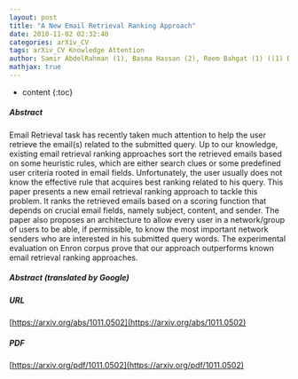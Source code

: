 ```yaml
---
layout: post
title: "A New Email Retrieval Ranking Approach"
date: 2010-11-02 02:32:40
categories: arXiv_CV
tags: arXiv_CV Knowledge Attention
author: Samir AbdelRahman (1), Basma Hassan (2), Reem Bahgat (1) ((1) Department of Computer Science, Faculty of Computers and Information, Cairo University, Giza, Egypt (2) Department of Computer Science, Faculty of Computers and Information, Fayoum University, Fayoum, Egypt)
mathjax: true
---
```


* content
{:toc}

##### Abstract
Email Retrieval task has recently taken much attention to help the user retrieve the email(s) related to the submitted query. Up to our knowledge, existing email retrieval ranking approaches sort the retrieved emails based on some heuristic rules, which are either search clues or some predefined user criteria rooted in email fields. Unfortunately, the user usually does not know the effective rule that acquires best ranking related to his query. This paper presents a new email retrieval ranking approach to tackle this problem. It ranks the retrieved emails based on a scoring function that depends on crucial email fields, namely subject, content, and sender. The paper also proposes an architecture to allow every user in a network/group of users to be able, if permissible, to know the most important network senders who are interested in his submitted query words. The experimental evaluation on Enron corpus prove that our approach outperforms known email retrieval ranking approaches.

##### Abstract (translated by Google)


##### URL
[https://arxiv.org/abs/1011.0502](https://arxiv.org/abs/1011.0502)

##### PDF
[https://arxiv.org/pdf/1011.0502](https://arxiv.org/pdf/1011.0502)

